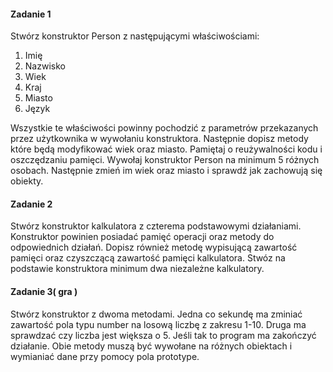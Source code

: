 #### Zadanie 1 

Stwórz konstruktor Person z następującymi właściwościami:

1. Imię
2. Nazwisko
3. Wiek
4. Kraj
5. Miasto
6. Język

Wszystkie te właściwości powinny pochodzić z parametrów przekazanych przez użytkownika w wywołaniu konstruktora. Następnie dopisz metody które będą modyfikować wiek oraz miasto. Pamiętaj o reużywalności kodu i oszczędzaniu pamięci. Wywołaj konstruktor Person na minimum 5 różnych osobach. Następnie zmień im wiek oraz miasto i sprawdź jak zachowują się obiekty.

#### Zadanie 2

Stwórz konstruktor kalkulatora z czterema podstawowymi działaniami. Konstruktor powinien posiadać pamięć operacji oraz metody do odpowiednich działań. Dopisz również metodę wypisującą zawartość pamięci oraz czyszczącą zawartość pamięci kalkulatora. Stwóz na podstawie konstruktora minimum dwa niezależne kalkulatory.


#### Zadanie 3( gra )

Stwórz konstruktor z dwoma metodami. Jedna co sekundę ma zminiać zawartość pola typu number na losową liczbę z zakresu 1-10. Druga ma sprawdzać czy liczba jest większa o 5. Jeśli tak to program ma zakończyć działanie. Obie metody muszą być wywołane na różnych obiektach i wymianiać dane przy pomocy pola prototype.